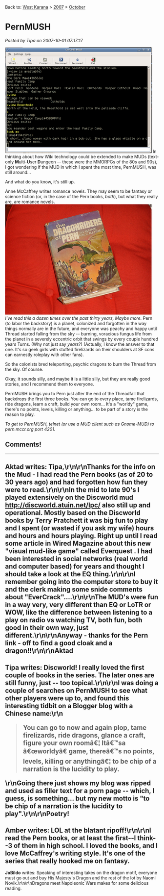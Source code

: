 Back to: [West Karana](/posts/westkarana.md) > [2007](/posts/2007/westkarana.md) > [October](./westkarana.md)
# PernMUSH

*Posted by Tipa on 2007-10-01 07:17:17*

![pern.png](../../../uploads/2007/10/pern.png)
In thinking about how Wiki technology could be extended to make MUDs (text-only **M**ulti-**U**ser **D**ungeon -- these were the MMORPGs of the 80s and 90s), I got wondering if the MUD in which I spent the most time, PernMUSH, was still around...

And what do you know, it's still up.

Anne McCaffrey writes romance novels. They may seem to be fantasy or science fiction (or, in the case of the Pern books, *both*), but what they really are, are romance novels.
![pernbook.png](../../../uploads/2007/10/pernbook.png)
*I've read this a dozen times over the past thirty years, Maybe more.*
Pern (to labor the backstory) is a planet, colonized and forgotten in the way things normally are in the future, and everyone was peachy and happy until Thread started falling from the sky -- burning, voracious fungus life from the planet in a severely eccentric orbit that swings by every couple hundred years Turns. (Why not just say *years*?) (Actually, I know the answer to that one. It's so geek girls with stuffed firelizards on their shoulders at SF cons can earnestly roleplay with other fans).

So the colonists bred teleporting, psychic dragons to burn the Thread from the sky. Of course.

Okay, it sounds silly, and maybe it is a little silly, but they are really good stories, and I recommend them to everyone.

PernMUSH brings you to Pern just after the end of the Threadfall that backdrops the first three books. You can go to every place, tame firelizards, ride dragons, learn a craft, build your own room... It's a "worldy" game, there's no points, levels, killing or anything... to be part of a story is the reason to play.

*To get to PernMUSH, telnet (or use a MUD client such as Gnome-MUD) to pern.mccr.org port 4201.*
## Comments!
---
**Aktad** writes: Tipa,\r\n\r\nThanks for the info on the Mud - I had read the Pern books (as of 20 to 30 years ago) and had forgotten how fun they were to read.\r\n\r\nIn the mid to late 90's I played extensively on the Discworld mud http://discworld.atuin.net/lpc/ also still up and operational. Mostly based on the  Discworld books by Terry Pratchett it was big fun to play and I spent (or wasted if you ask my wife) hours and hours and hours playing. Right up until I read some article in Wired Magazine about this new "visual mud-like game" called Everquest . I had been interested in social networks (real world and computer based) for years and thought I should take a look at the EQ thing.\r\n\r\nI remember going into the computer store to buy it and the clerk making some snide comments about "EverCrack"....\r\n\r\nThe MUD's were fun in a way very, very different than EQ or LoTR or WOW, like the difference between listening to a play on radio vs watching TV, both fun, both good in their own way, just different.\r\n\r\nAnyway - thanks for the Pern link - off to find a good cloak and a dragon!!\r\n\r\nAktad
---
**Tipa** writes: Discworld! I really loved the first couple of books in the series. The later ones are still funny, just -- too topical.\r\n\r\nI was doing a couple of searches on PernMUSH to see what other players were up to, and found this interesting tidbit on a Blogger blog with a Chinese name:\r\n<blockquote>You can go to now and again plop, tame firelizards, ride dragons, glance a craft, figure your own roomâ€¦ Itâ€™sa â€œworldyâ€ game, thereâ€™s no points, levels, killing or anythingâ€¦ to be chip of a narration is the lucidity to play.</blockquote>\r\nGoing there just shows my blog was ripped and used as filler text for a porn page -- which, I guess, is something... but my new motto is "to be chip of a narration is the lucidity to play".\r\n\r\nPoetry!
---
**Amber** writes: LOL at the blatant ripoff!\r\n\r\nI read the Pern books, or at least the first--I think--3 of them in high school.  I loved the books, and I love McCaffrey's writing style.  It's one of the series that really hooked me on fantasy.
---
**JoBildo** writes: Speaking of interesting takes on the dragon motif, everyone must go out and buy His Majesty's Dragon and the rest of the lot by Naomi Novik.\r\n\r\nDragons meet Napoleonic Wars makes for some delicious reading.
